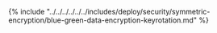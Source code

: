 {% include "../../../../../../includes/deploy/security/symmetric-encryption/blue-green-data-encryption-keyrotation.md" %}